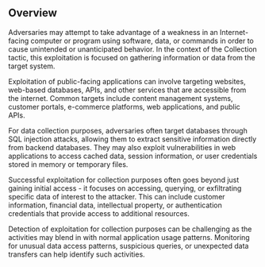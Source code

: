 ## Overview

Adversaries may attempt to take advantage of a weakness in an Internet-facing computer or program using software, data, or commands in order to cause unintended or unanticipated behavior. In the context of the Collection tactic, this exploitation is focused on gathering information or data from the target system.

Exploitation of public-facing applications can involve targeting websites, web-based databases, APIs, and other services that are accessible from the internet. Common targets include content management systems, customer portals, e-commerce platforms, web applications, and public APIs.

For data collection purposes, adversaries often target databases through SQL injection attacks, allowing them to extract sensitive information directly from backend databases. They may also exploit vulnerabilities in web applications to access cached data, session information, or user credentials stored in memory or temporary files.

Successful exploitation for collection purposes often goes beyond just gaining initial access - it focuses on accessing, querying, or exfiltrating specific data of interest to the attacker. This can include customer information, financial data, intellectual property, or authentication credentials that provide access to additional resources.

Detection of exploitation for collection purposes can be challenging as the activities may blend in with normal application usage patterns. Monitoring for unusual data access patterns, suspicious queries, or unexpected data transfers can help identify such activities.
